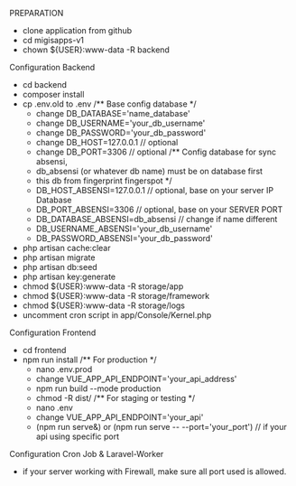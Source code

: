 PREPARATION

- clone application from github
- cd migisapps-v1
- chown ${USER}:www-data -R backend

Configuration Backend
- cd backend
- composer install
- cp .env.old to .env
  /** Base config database */
    + change DB_DATABASE='name_database'
    + change DB_USERNAME='your_db_username'
    + change DB_PASSWORD='your_db_password'
    + change DB_HOST=127.0.0.1 // optional
    + change DB_PORT=3306 // optional
  /** Config database for sync absensi, 
    * db_absensi (or whatever db name) must be on database first 
    * this db from fingerprint fingerspot
    */
    + DB_HOST_ABSENSI=127.0.0.1 // optional, base on your server IP Database
    + DB_PORT_ABSENSI=3306 // optional, base on your SERVER PORT
    + DB_DATABASE_ABSENSI=db_absensi // change if name different
    + DB_USERNAME_ABSENSI='your_db_username'
    + DB_PASSWORD_ABSENSI='your_db_password'
- php artisan cache:clear
- php artisan migrate
- php artisan db:seed
- php artisan key:generate
- chmod ${USER}:www-data -R storage/app
- chmod ${USER}:www-data -R storage/framework
- chmod ${USER}:www-data -R storage/logs
- uncomment cron script in app/Console/Kernel.php

Configuration Frontend
- cd frontend
- npm run install
  /** For production */
  + nano .env.prod
  + change VUE_APP_API_ENDPOINT='your_api_address'
  + npm run build --mode production
  + chmod -R dist/
  /** For staging or testing */
  + nano .env
  + change VUE_APP_API_ENDPOINT='your_api'
  + (npm run serve&) or (npm run serve -- --port='your_port') // if your api using specific port

Configuration Cron Job & Laravel-Worker

- if your server working with Firewall, make sure all port used is allowed.
